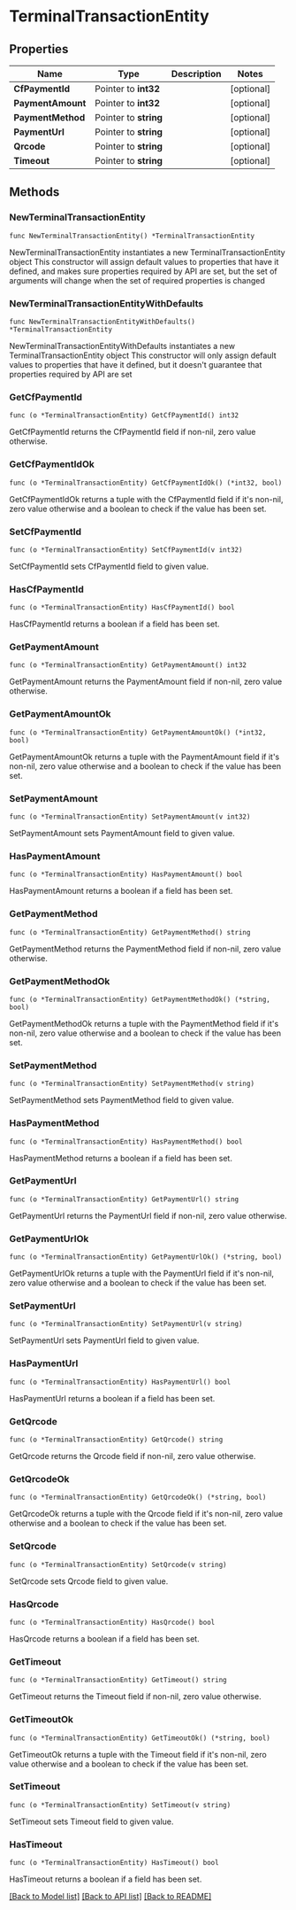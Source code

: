 # TerminalTransactionEntity

## Properties

Name | Type | Description | Notes
------------ | ------------- | ------------- | -------------
**CfPaymentId** | Pointer to **int32** |  | [optional] 
**PaymentAmount** | Pointer to **int32** |  | [optional] 
**PaymentMethod** | Pointer to **string** |  | [optional] 
**PaymentUrl** | Pointer to **string** |  | [optional] 
**Qrcode** | Pointer to **string** |  | [optional] 
**Timeout** | Pointer to **string** |  | [optional] 

## Methods

### NewTerminalTransactionEntity

`func NewTerminalTransactionEntity() *TerminalTransactionEntity`

NewTerminalTransactionEntity instantiates a new TerminalTransactionEntity object
This constructor will assign default values to properties that have it defined,
and makes sure properties required by API are set, but the set of arguments
will change when the set of required properties is changed

### NewTerminalTransactionEntityWithDefaults

`func NewTerminalTransactionEntityWithDefaults() *TerminalTransactionEntity`

NewTerminalTransactionEntityWithDefaults instantiates a new TerminalTransactionEntity object
This constructor will only assign default values to properties that have it defined,
but it doesn't guarantee that properties required by API are set

### GetCfPaymentId

`func (o *TerminalTransactionEntity) GetCfPaymentId() int32`

GetCfPaymentId returns the CfPaymentId field if non-nil, zero value otherwise.

### GetCfPaymentIdOk

`func (o *TerminalTransactionEntity) GetCfPaymentIdOk() (*int32, bool)`

GetCfPaymentIdOk returns a tuple with the CfPaymentId field if it's non-nil, zero value otherwise
and a boolean to check if the value has been set.

### SetCfPaymentId

`func (o *TerminalTransactionEntity) SetCfPaymentId(v int32)`

SetCfPaymentId sets CfPaymentId field to given value.

### HasCfPaymentId

`func (o *TerminalTransactionEntity) HasCfPaymentId() bool`

HasCfPaymentId returns a boolean if a field has been set.

### GetPaymentAmount

`func (o *TerminalTransactionEntity) GetPaymentAmount() int32`

GetPaymentAmount returns the PaymentAmount field if non-nil, zero value otherwise.

### GetPaymentAmountOk

`func (o *TerminalTransactionEntity) GetPaymentAmountOk() (*int32, bool)`

GetPaymentAmountOk returns a tuple with the PaymentAmount field if it's non-nil, zero value otherwise
and a boolean to check if the value has been set.

### SetPaymentAmount

`func (o *TerminalTransactionEntity) SetPaymentAmount(v int32)`

SetPaymentAmount sets PaymentAmount field to given value.

### HasPaymentAmount

`func (o *TerminalTransactionEntity) HasPaymentAmount() bool`

HasPaymentAmount returns a boolean if a field has been set.

### GetPaymentMethod

`func (o *TerminalTransactionEntity) GetPaymentMethod() string`

GetPaymentMethod returns the PaymentMethod field if non-nil, zero value otherwise.

### GetPaymentMethodOk

`func (o *TerminalTransactionEntity) GetPaymentMethodOk() (*string, bool)`

GetPaymentMethodOk returns a tuple with the PaymentMethod field if it's non-nil, zero value otherwise
and a boolean to check if the value has been set.

### SetPaymentMethod

`func (o *TerminalTransactionEntity) SetPaymentMethod(v string)`

SetPaymentMethod sets PaymentMethod field to given value.

### HasPaymentMethod

`func (o *TerminalTransactionEntity) HasPaymentMethod() bool`

HasPaymentMethod returns a boolean if a field has been set.

### GetPaymentUrl

`func (o *TerminalTransactionEntity) GetPaymentUrl() string`

GetPaymentUrl returns the PaymentUrl field if non-nil, zero value otherwise.

### GetPaymentUrlOk

`func (o *TerminalTransactionEntity) GetPaymentUrlOk() (*string, bool)`

GetPaymentUrlOk returns a tuple with the PaymentUrl field if it's non-nil, zero value otherwise
and a boolean to check if the value has been set.

### SetPaymentUrl

`func (o *TerminalTransactionEntity) SetPaymentUrl(v string)`

SetPaymentUrl sets PaymentUrl field to given value.

### HasPaymentUrl

`func (o *TerminalTransactionEntity) HasPaymentUrl() bool`

HasPaymentUrl returns a boolean if a field has been set.

### GetQrcode

`func (o *TerminalTransactionEntity) GetQrcode() string`

GetQrcode returns the Qrcode field if non-nil, zero value otherwise.

### GetQrcodeOk

`func (o *TerminalTransactionEntity) GetQrcodeOk() (*string, bool)`

GetQrcodeOk returns a tuple with the Qrcode field if it's non-nil, zero value otherwise
and a boolean to check if the value has been set.

### SetQrcode

`func (o *TerminalTransactionEntity) SetQrcode(v string)`

SetQrcode sets Qrcode field to given value.

### HasQrcode

`func (o *TerminalTransactionEntity) HasQrcode() bool`

HasQrcode returns a boolean if a field has been set.

### GetTimeout

`func (o *TerminalTransactionEntity) GetTimeout() string`

GetTimeout returns the Timeout field if non-nil, zero value otherwise.

### GetTimeoutOk

`func (o *TerminalTransactionEntity) GetTimeoutOk() (*string, bool)`

GetTimeoutOk returns a tuple with the Timeout field if it's non-nil, zero value otherwise
and a boolean to check if the value has been set.

### SetTimeout

`func (o *TerminalTransactionEntity) SetTimeout(v string)`

SetTimeout sets Timeout field to given value.

### HasTimeout

`func (o *TerminalTransactionEntity) HasTimeout() bool`

HasTimeout returns a boolean if a field has been set.


[[Back to Model list]](../README.md#documentation-for-models) [[Back to API list]](../README.md#documentation-for-api-endpoints) [[Back to README]](../README.md)


